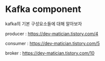 # Kafka component

kafka의 기본 구성요소들에 대해 알아보자

producer : https://dev-matician.tistory.com/4

consumer : https://dev-matician.tistory.com/5

broker : https://dev-matician.tistory.com/10

